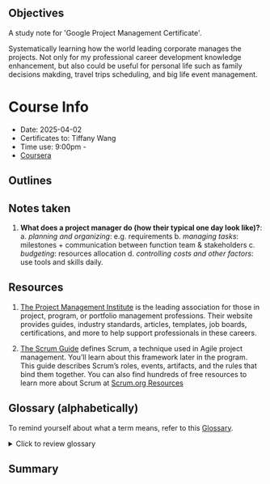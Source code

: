 ## Objectives
A study note for 'Google Project Management Certificate'.

Systematically learning how the world leading corporate manages the projects. Not only for my professional career development knowledge enhancement, but also could be useful for personal life such as family decisions makding, travel trips scheduling, and big life event management.

# Course Info
* Date: 2025-04-02
* Certificates to: Tiffany Wang
* Time use: 9:00pm - 
* [Coursera](https://www.coursera.org/learn/project-management-foundations/supplement/qaLq3/helpful-resources-to-get-started)

## Outlines


## Notes taken
1. **What does a project manager do (how their typical one day look like)?**: 
    a. _planning and organizing_: e.g. requirements
    b. _managing tasks_: milestones + communication between function team & stakeholders
    c. _budgeting_: resources allocation
    d. _controlling costs and other factors_: use tools and skills daily.



## Resources

1. [The Project Management Institute](https://www.pmi.org/)
 is the leading association for those in project, program, or portfolio management professions. Their website provides guides, industry standards, articles, templates, job boards, certifications, and more to help support professionals in these careers.

2. [The Scrum Guide](https://scrumguides.org/index.html)
 defines Scrum, a technique used in Agile project management. You’ll learn about this framework later in the program. This guide describes Scrum’s roles, events, artifacts, and the rules that bind them together. You can also find hundreds of free resources to learn more about Scrum at [Scrum.org Resources](https://www.scrum.org/resources)
 

## Glossary (alphabetically)
To remind yourself about what a term means, refer to this [Glossary](https://docs.google.com/document/d/1jtDR7d9daVgqnhBZnm17SBthdKVQ2hyPfGdl2f-v3Uk/edit?tab=t.0).
<details>
    <summary>Click to review glossary</summary>
    * __DMAC__: the Lean Six Signa approach: lean + six sigma, 2 combined methods used for projects that have goals to save money, improve quality, and move through processes quickly.
    * __Change Management__: adpot users to the new system.
    * __Delegation__: Assigning tasks to individual or resources who can **best** complete the work.
    * __feedback mechanism__: a tool to capture input from stakeholders, such as a survey.
    * __flow chart__: help better visualize the progress of development lifecycle。
    * __kanban__: An Agile tool and approach to provide visual feedback about the status of the work in progress.
    * __linear__: Previous task has to be completed before next task to begin.
    * __Mission__: Clarifies what the **"what", "who", and "why"** of the organization.
    * __Organizational culture__: personality (values, mission, history, and so on).
    * __Ownership__: When ppl feel like they are empowered to take responsibilities for the successful completion of their tasks.
    * __Planning__: Making use of productivity tools and creating processes, creating and maintaining plans, timelines, schedules, and other forms of documentation to track project completion.
    * __Project governance__: the framework for how project decisions are made.
    * __Project lifecycle__: 4 phases of the basic structure for a project: initiate the project, make the plan, execute and complete tasks, and close the project.
    * __Reporting chart__: A diagram showing the relationship among ppl and groups within the org. and who each person or group reports to.
    * __Resource availiability__: knowing how to access the ppl, equipment, and budget $$ needed for a project.
    * __Retrospective__: A workshop or meeting with the project team to note best practices and learn how to manage a project more efficiently the next time.
    * __Risk__: A potential event which can occur and have an impact on a project.
    * __Stakeholders__: Ppl who are interested in and affected by the project's completion and success.
    * __steering committees__: A group that decides on the priorities of an organization and manages the general course of its operations.
    * __Transferable skill__: An ability that can be used in many different jobs and career paths.
    * __Urgency__: Getting team members to understand that the project is important and to identify what actions need to be taken to move the project along.
    * __Values__: Principles that describe how employees are expected to behave.
</details>

## Summary